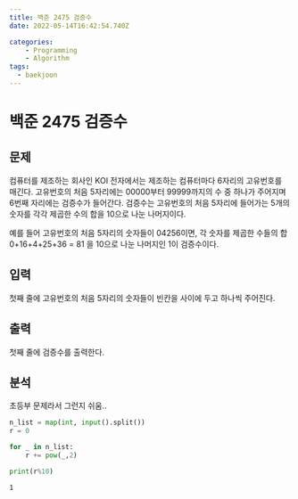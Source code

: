 ```yaml
---
title: 백준 2475 검증수
date: 2022-05-14T16:42:54.740Z

categories:
    - Programming
    - Algorithm
tags:
  - baekjoon
---
```


# 백준 2475 검증수
## 문제
컴퓨터를 제조하는 회사인 KOI 전자에서는 제조하는 컴퓨터마다 6자리의 고유번호를 매긴다. 고유번호의 처음 5자리에는 00000부터 99999까지의 수 중 하나가 주어지며 6번째 자리에는 검증수가 들어간다. 검증수는 고유번호의 처음 5자리에 들어가는 5개의 숫자를 각각 제곱한 수의 합을 10으로 나눈 나머지이다.

예를 들어 고유번호의 처음 5자리의 숫자들이 04256이면, 각 숫자를 제곱한 수들의 합 0+16+4+25+36 = 81 을 10으로 나눈 나머지인 1이 검증수이다.
## 입력
첫째 줄에 고유번호의 처음 5자리의 숫자들이 빈칸을 사이에 두고 하나씩 주어진다.
## 출력
첫째 줄에 검증수를 출력한다.
## 분석
초등부 문제라서 그런지 쉬움..


```python
n_list = map(int, input().split())
r = 0

for _ in n_list:
    r += pow(_,2)

print(r%10)
```

    1
    

